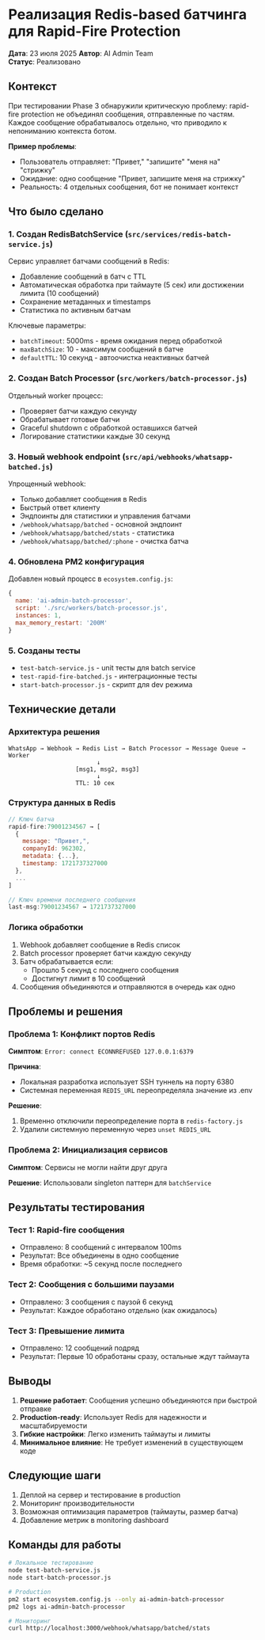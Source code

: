 # Реализация Redis-based батчинга для Rapid-Fire Protection

**Дата**: 23 июля 2025
**Автор**: AI Admin Team  
**Статус**: Реализовано

## Контекст

При тестировании Phase 3 обнаружили критическую проблему: rapid-fire protection не объединял сообщения, отправленные по частям. Каждое сообщение обрабатывалось отдельно, что приводило к непониманию контекста ботом.

**Пример проблемы**:
- Пользователь отправляет: "Привет," "запишите" "меня на" "стрижку"
- Ожидание: одно сообщение "Привет, запишите меня на стрижку"
- Реальность: 4 отдельных сообщения, бот не понимает контекст

## Что было сделано

### 1. Создан RedisBatchService (`src/services/redis-batch-service.js`)

Сервис управляет батчами сообщений в Redis:
- Добавление сообщений в батч с TTL
- Автоматическая обработка при таймауте (5 сек) или достижении лимита (10 сообщений)
- Сохранение метаданных и timestamps
- Статистика по активным батчам

Ключевые параметры:
- `batchTimeout`: 5000ms - время ожидания перед обработкой
- `maxBatchSize`: 10 - максимум сообщений в батче
- `defaultTTL`: 10 секунд - автоочистка неактивных батчей

### 2. Создан Batch Processor (`src/workers/batch-processor.js`)

Отдельный worker процесс:
- Проверяет батчи каждую секунду
- Обрабатывает готовые батчи
- Graceful shutdown с обработкой оставшихся батчей
- Логирование статистики каждые 30 секунд

### 3. Новый webhook endpoint (`src/api/webhooks/whatsapp-batched.js`)

Упрощенный webhook:
- Только добавляет сообщения в Redis
- Быстрый ответ клиенту
- Эндпоинты для статистики и управления батчами
- `/webhook/whatsapp/batched` - основной эндпоинт
- `/webhook/whatsapp/batched/stats` - статистика
- `/webhook/whatsapp/batched/:phone` - очистка батча

### 4. Обновлена PM2 конфигурация

Добавлен новый процесс в `ecosystem.config.js`:
```javascript
{
  name: 'ai-admin-batch-processor',
  script: './src/workers/batch-processor.js',
  instances: 1,
  max_memory_restart: '200M'
}
```

### 5. Созданы тесты

- `test-batch-service.js` - unit тесты для batch service
- `test-rapid-fire-batched.js` - интеграционные тесты
- `start-batch-processor.js` - скрипт для dev режима

## Технические детали

### Архитектура решения

```
WhatsApp → Webhook → Redis List → Batch Processor → Message Queue → Worker
                         ↓
                   [msg1, msg2, msg3]
                         ↓
                   TTL: 10 сек
```

### Структура данных в Redis

```javascript
// Ключ батча
rapid-fire:79001234567 → [
  {
    message: "Привет,",
    companyId: 962302,
    metadata: {...},
    timestamp: 1721737327000
  },
  ...
]

// Ключ времени последнего сообщения
last-msg:79001234567 → 1721737327000
```

### Логика обработки

1. Webhook добавляет сообщение в Redis список
2. Batch processor проверяет батчи каждую секунду
3. Батч обрабатывается если:
   - Прошло 5 секунд с последнего сообщения
   - Достигнут лимит в 10 сообщений
4. Сообщения объединяются и отправляются в очередь как одно

## Проблемы и решения

### Проблема 1: Конфликт портов Redis

**Симптом**: `Error: connect ECONNREFUSED 127.0.0.1:6379`

**Причина**: 
- Локальная разработка использует SSH туннель на порту 6380
- Системная переменная `REDIS_URL` переопределяла значение из .env

**Решение**:
1. Временно отключили переопределение порта в `redis-factory.js`
2. Удалили системную переменную через `unset REDIS_URL`

### Проблема 2: Инициализация сервисов

**Симптом**: Сервисы не могли найти друг друга

**Решение**: Использовали singleton паттерн для `batchService`

## Результаты тестирования

### Тест 1: Rapid-fire сообщения
- Отправлено: 8 сообщений с интервалом 100ms
- Результат: Все объединены в одно сообщение
- Время обработки: ~5 секунд после последнего

### Тест 2: Сообщения с большими паузами
- Отправлено: 3 сообщения с паузой 6 секунд
- Результат: Каждое обработано отдельно (как ожидалось)

### Тест 3: Превышение лимита
- Отправлено: 12 сообщений подряд
- Результат: Первые 10 обработаны сразу, остальные ждут таймаута

## Выводы

1. **Решение работает**: Сообщения успешно объединяются при быстрой отправке
2. **Production-ready**: Использует Redis для надежности и масштабируемости
3. **Гибкие настройки**: Легко изменить таймауты и лимиты
4. **Минимальное влияние**: Не требует изменений в существующем коде

## Следующие шаги

1. Деплой на сервер и тестирование в production
2. Мониторинг производительности
3. Возможная оптимизация параметров (таймауты, размер батча)
4. Добавление метрик в monitoring dashboard

## Команды для работы

```bash
# Локальное тестирование
node test-batch-service.js
node start-batch-processor.js

# Production
pm2 start ecosystem.config.js --only ai-admin-batch-processor
pm2 logs ai-admin-batch-processor

# Мониторинг
curl http://localhost:3000/webhook/whatsapp/batched/stats
```